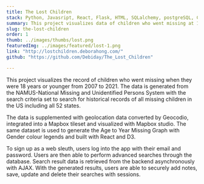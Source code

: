 ```yaml
---
title: The Lost Children
stack: Python, Javasript, React, Flask, HTML, SQLalchemy, postgreSQL, CSS, Mapbox, Geocodio
summary: This project visualizes data of children who went missing at 18 years or younger from 2007 to 2021. 
slug: the-lost-children
order: 1
thumb: ../images/thumbs/lost.png
featuredImg: ../images/featured/lost-1.png
link: "http://lostchildren.deborahong.com/"
github: "https://github.com/Debiday/The_Lost_Children"

---
```


This project visualizes the record of children who went missing when they were 18 years or younger from 2007 to 2021. The data is generated from the NAMUS-National Missing and Unidentified Persons System with the search criteria set to search for historical records of all missing children in the US including all 52 states.

The data is supplemented with geolocation data converted by Geocodio, integrated into a Mapbox tileset and visualized with Mapbox studio. The same dataset is used to generate the Age to Year Missing Graph with Gender colour legends and built with React and D3.

To sign up as a web sleuth, users log into the app with their email and password. Users are then able to perform advanced searches through the database. Search result data is retrieved from the backend asynchronously with AJAX. With the generated results, users are able to securely add notes, save, update and delete their searches with sessions.